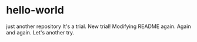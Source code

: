 # hello-world
just another repository
It's a trial.
New trial! Modifying README again.
Again and again.
Let's another try.